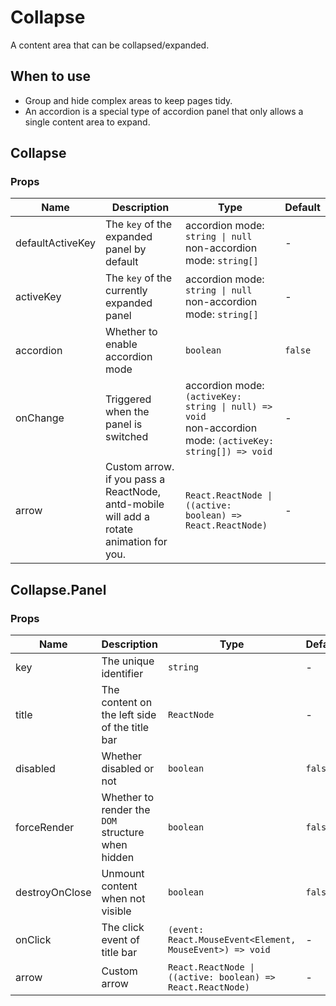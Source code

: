 # Collapse

A content area that can be collapsed/expanded.

## When to use

- Group and hide complex areas to keep pages tidy.
- An accordion is a special type of accordion panel that only allows a single content area to expand.

<code src="./demos/demo1.tsx"></code>

<code src="./demos/demo2.tsx"></code>

## Collapse

### Props

| Name             | Description                                                                             | Type                                                                                                             | Default |
| ---------------- | --------------------------------------------------------------------------------------- | ---------------------------------------------------------------------------------------------------------------- | ------- |
| defaultActiveKey | The `key` of the expanded panel by default                                              | accordion mode: `string \| null` <br/>non-accordion mode: `string[]`                                             | -       |
| activeKey        | The `key` of the currently expanded panel                                               | accordion mode: `string \| null` <br/>non-accordion mode: `string[]`                                             | -       |
| accordion        | Whether to enable accordion mode                                                        | `boolean`                                                                                                        | `false` |
| onChange         | Triggered when the panel is switched                                                    | accordion mode: `(activeKey: string \| null) => void` <br /> non-accordion mode: `(activeKey: string[]) => void` | -       |
| arrow            | Custom arrow. if you pass a ReactNode, antd-mobile will add a rotate animation for you. | `React.ReactNode \| ((active: boolean) => React.ReactNode)`                                                      | -       |

## Collapse.Panel

### Props

| Name           | Description                                       | Type                                                        | Default |
| -------------- | ------------------------------------------------- | ----------------------------------------------------------- | ------- |
| key            | The unique identifier                             | `string`                                                    | -       |
| title          | The content on the left side of the title bar     | `ReactNode`                                                 | -       |
| disabled       | Whether disabled or not                           | `boolean`                                                   | `false` |
| forceRender    | Whether to render the `DOM` structure when hidden | `boolean`                                                   | `false` |
| destroyOnClose | Unmount content when not visible                  | `boolean`                                                   | `false` |
| onClick        | The click event of title bar                      | `(event: React.MouseEvent<Element, MouseEvent>) => void`    | -       |
| arrow          | Custom arrow                                      | `React.ReactNode \| ((active: boolean) => React.ReactNode)` | -       |
